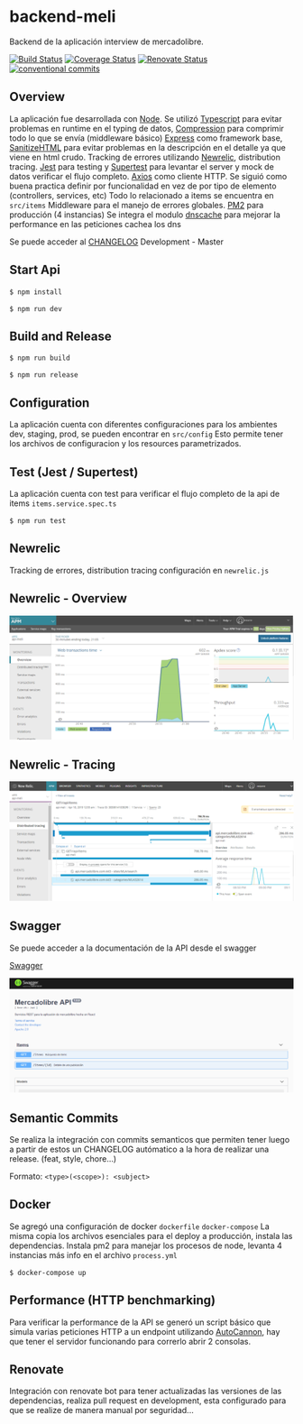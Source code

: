 # backend-meli

Backend de la aplicación interview de mercadolibre.

[![Build Status](https://travis-ci.com/mtorre4580/back-meli.svg?branch=master)](https://travis-ci.com/mtorre4580/back-meli)
[![Coverage Status](https://coveralls.io/repos/github/mtorre4580/back-meli/badge.svg?branch=master)](https://coveralls.io/github/mtorre4580/back-meli?branch=master)
[![Renovate Status](https://camo.githubusercontent.com/3602baed9c4e8b40cdb86f5309e282fbe0af58d0/68747470733a2f2f696d672e736869656c64732e696f2f62616467652f52656e6f766174652d656e61626c65642d627269676874677265656e2e737667)](https://camo.githubusercontent.com/3602baed9c4e8b40cdb86f5309e282fbe0af58d0/68747470733a2f2f696d672e736869656c64732e696f2f62616467652f52656e6f766174652d656e61626c65642d627269676874677265656e2e737667)
[![conventional commits](https://img.shields.io/badge/Conventional%20Commits-1.0.0-yellow.svg)](https://conventionalcommits.org)

## Overview
La aplicación fue desarrollada con [Node](https://nodejs.org/es/).
Se utilizó [Typescript](https://www.typescriptlang.org/) para evitar problemas en runtime en el typing de datos, 
[Compression](https://www.npmjs.com/package/compression) para comprimir todo lo que se envía (middleware básico)
[Express](https://expressjs.com) como framework base, [SanitizeHTML](https://www.npmjs.com/package/sanitize-html) para evitar problemas en la descripción en el detalle ya que viene en html crudo.
Tracking de errores utilizando [Newrelic](https://newrelic.com/), distribution tracing.
[Jest](https://jestjs.io/) para testing y [Supertest](https://www.npmjs.com/package/supertest) para levantar el server y mock de datos verificar el flujo completo.
[Axios](https://github.com/axios/axios) como cliente HTTP.
Se siguió como buena practica definir por funcionalidad en vez de por tipo de elemento (controllers, services, etc)
Todo lo relacionado a items se encuentra en `src/items`
Middleware para el manejo de errores globales.
[PM2](http://pm2.keymetrics.io/) para producción (4 instancias)
Se integra el modulo [dnscache](https://www.npmjs.com/package/dnscache) para mejorar la performance en las peticiones cachea los dns

Se puede acceder al [CHANGELOG](https://github.com/mtorre4580/backend-meli/blob/master/CHANGELOG.md)
Development - Master

## Start Api

``` 
$ npm install
```

``` 
$ npm run dev
``` 

## Build and Release

``` 
$ npm run build
```

``` 
$ npm run release
```

## Configuration

La aplicación cuenta con diferentes configuraciones para los ambientes dev, staging, prod, se 
pueden encontrar en `src/config`
Esto permite tener los archivos de configuracion y los resources parametrizados.

## Test (Jest / Supertest)

La aplicación cuenta con test para verificar el flujo completo de la api de items `items.service.spec.ts`

```
$ npm run test
```

## Newrelic

Tracking de errores, distribution tracing configuración en `newrelic.js`

## Newrelic - Overview
<div style="text-align:center;margin:auto">
    <img src ="overview.png" />
</div>

## Newrelic - Tracing
<div style="text-align:center;margin:auto">
    <img src ="tracing.png" />
</div>

## Swagger 

Se puede acceder a la documentación de la API desde el swagger

[Swagger](http://localhost:5000/api-docs)

<div style="text-align:center;margin:auto">
    <img src ="swagger.png" />
</div>

## Semantic Commits

Se realiza la integración con commits semanticos que permiten tener luego a partir de estos un CHANGELOG autómatico a la hora de realizar una release. (feat, style, chore...)

Formato: `<type>(<scope>): <subject>`

## Docker

Se agregó una configuración de docker `dockerfile` `docker-compose`
La misma copia los archivos esenciales para el deploy a producción, instala las dependencias.
Instala pm2 para manejar los procesos de node, levanta 4 instancias más info en el archivo `process.yml`

```
$ docker-compose up
```

## Performance (HTTP benchmarking)

Para verificar la performance de la API se generó un script básico que simula varias peticiones HTTP a un endpoint
utilizando [AutoCannon](https://github.com/mcollina/autocannon), hay que tener el servidor funcionando para correrlo
abrir 2 consolas.

## Renovate

Integración con renovate bot para tener actualizadas las versiones de las dependencias, realiza pull request
en development, esta configurado para que se realize de manera manual por seguridad...